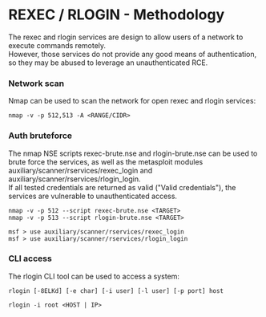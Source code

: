 # REXEC / RLOGIN - Methodology

The rexec and rlogin services are design to allow users of a network to execute
commands remotely.  
However, those services do not provide any good means of authentication, so
they may be abused to leverage an unauthenticated RCE.

### Network scan

Nmap can be used to scan the network for open rexec and rlogin services:

```
nmap -v -p 512,513 -A <RANGE/CIDR>
```

### Auth bruteforce

The nmap NSE scripts rexec-brute.nse and rlogin-brute.nse can be used to brute
force the services, as well as the metasploit modules
auxiliary/scanner/rservices/rexec_login and
auxiliary/scanner/rservices/rlogin_login.  
If all tested credentials are returned as valid ("Valid
credentials"), the services are vulnerable to unauthenticated access.

```
nmap -v -p 512 --script rexec-brute.nse <TARGET>
nmap -v -p 513 --script rlogin-brute.nse <TARGET>

msf > use auxiliary/scanner/rservices/rexec_login
msf > use auxiliary/scanner/rservices/rlogin_login
```

### CLI access

The rlogin CLI tool can be used to access a system:

```
rlogin [-8ELKd] [-e char] [-i user] [-l user] [-p port] host

rlogin -i root <HOST | IP>
```
